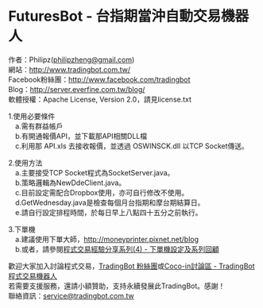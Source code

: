 FuturesBot - 台指期當沖自動交易機器人
===========
作者：Philipz(philipzheng@gmail.com)<br/>
網站：http://www.tradingbot.com.tw/<br/>
Facebook粉絲團：http://www.facebook.com/tradingbot<br/>
Blog：http://server.everfine.com.tw/blog/<br/>
軟體授權：Apache License, Version 2.0，請見license.txt

1.使用必要條件<br/>
　a.需有群益帳戶<br/>
　b.有開通報價API，並下載那API相關DLL檔<br/>
　c.利用那 API.xls 去接收報價，並透過 OSWINSCK.dll 以TCP Socket傳送。

2.使用方法<br/>
　a.主要接受TCP Socket程式為SocketServer.java。<br/>
　b.策略邏輯為NewDdeClient.java。<br/>
　c.目前設定需配合Dropbox使用，亦可自行修改不使用。<br/>
　d.GetWednesday.java是檢查每個月台指期和摩台期結算日。<br/>
　e.請自行設定排程時間，於每日早上八點四十五分之前執行。<br/>

3.下單機<br/>
　a.建議使用下單大師，http://moneyprinter.pixnet.net/blog<br/>
　b.或者，請參閱<a href="http://server.everfine.com.tw/blog/archives/2013/03/4.html">程式交易經驗分享系列(4) - 下單機設定及系列回顧</a><br/>

歡迎大家加入討論程式交易，<a href="http://www.facebook.com/tradingbot">TradingBot 粉絲團</a>或<a href="http://www.coco-in.net/forum-140-1.html">Coco-in討論區 - TradingBot程式交易機器人</a><br/>
若需要支援服務，還請小額贊助，支持永續發展此TradingBot。感謝！<br/>
聯絡資訊：service@tradingbot.com.tw
